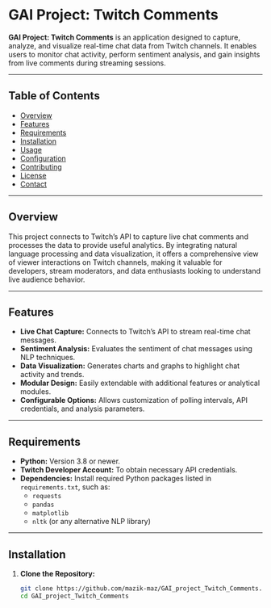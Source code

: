 # GAI Project: Twitch Comments

**GAI Project: Twitch Comments** is an application designed to capture, analyze, and visualize real-time chat data from Twitch channels. It enables users to monitor chat activity, perform sentiment analysis, and gain insights from live comments during streaming sessions.

---

## Table of Contents

- [Overview](#overview)
- [Features](#features)
- [Requirements](#requirements)
- [Installation](#installation)
- [Usage](#usage)
- [Configuration](#configuration)
- [Contributing](#contributing)
- [License](#license)
- [Contact](#contact)

---

## Overview

This project connects to Twitch’s API to capture live chat comments and processes the data to provide useful analytics. By integrating natural language processing and data visualization, it offers a comprehensive view of viewer interactions on Twitch channels, making it valuable for developers, stream moderators, and data enthusiasts looking to understand live audience behavior.

---

## Features

- **Live Chat Capture:** Connects to Twitch’s API to stream real-time chat messages.
- **Sentiment Analysis:** Evaluates the sentiment of chat messages using NLP techniques.
- **Data Visualization:** Generates charts and graphs to highlight chat activity and trends.
- **Modular Design:** Easily extendable with additional features or analytical modules.
- **Configurable Options:** Allows customization of polling intervals, API credentials, and analysis parameters.

---

## Requirements

- **Python:** Version 3.8 or newer.
- **Twitch Developer Account:** To obtain necessary API credentials.
- **Dependencies:** Install required Python packages listed in `requirements.txt`, such as:
  - `requests`
  - `pandas`
  - `matplotlib`
  - `nltk` (or any alternative NLP library)

---

## Installation

1. **Clone the Repository:**

   ```bash
   git clone https://github.com/mazik-maz/GAI_project_Twitch_Comments.git
   cd GAI_project_Twitch_Comments
